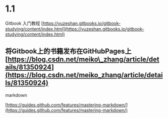 # 1.1

Gitbook 入门教程 [https://yuzeshan.gitbooks.io/gitbook-studying/content/index.html](https://yuzeshan.gitbooks.io/gitbook-studying/content/index.html)

## 将Gitbook上的书籍发布在GitHubPages上[https://blog.csdn.net/meiko\_zhang/article/details/81350924](https://blog.csdn.net/meiko_zhang/article/details/81350924) <a id="articleContentId"></a>

markdown

[https://guides.github.com/features/mastering-markdown/](https://guides.github.com/features/mastering-markdown/)

